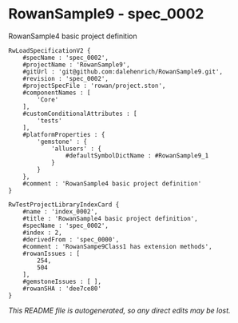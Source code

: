 # RowanSample9 - spec_0002
RowanSample4 basic project definition
```
RwLoadSpecificationV2 {
	#specName : 'spec_0002',
	#projectName : 'RowanSample9',
	#gitUrl : 'git@github.com:dalehenrich/RowanSample9.git',
	#revision : 'spec_0002',
	#projectSpecFile : 'rowan/project.ston',
	#componentNames : [
		'Core'
	],
	#customConditionalAttributes : [
		'tests'
	],
	#platformProperties : {
		'gemstone' : {
			'allusers' : {
				#defaultSymbolDictName : #RowanSample9_1
			}
		}
	},
	#comment : 'RowanSample4 basic project definition'
}

RwTestProjectLibraryIndexCard {
	#name : 'index_0002',
	#title : 'RowanSample4 basic project definition',
	#specName : 'spec_0002',
	#index : 2,
	#derivedFrom : 'spec_0000',
	#comment : 'RowanSampe9Class1 has extension methods',
	#rowanIssues : [
		254,
		504
	],
	#gemstoneIssues : [ ],
	#rowanSHA : 'dee7ce80'
}
```

*This README file is autogenerated, so any direct edits may be lost.*
